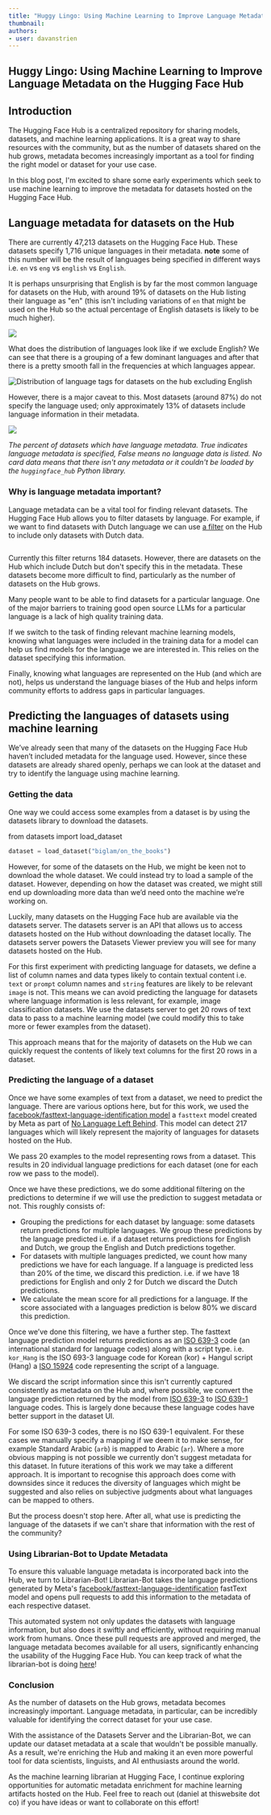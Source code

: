 ```yaml
---
title: "Huggy Lingo: Using Machine Learning to Improve Language Metadata on the Hugging Face Hub"
thumbnail: 
authors:
- user: davanstrien
---
```


## Huggy Lingo: Using Machine Learning to Improve Language Metadata on the Hugging Face Hub


<!-- {blog_metadata} -->
<!-- {authors} -->

## Introduction

The Hugging Face Hub is a centralized repository for sharing models, datasets, and machine learning applications. It is a great way to share resources with the community, but as the number of datasets shared on the hub grows, metadata becomes increasingly important as a tool for finding the right model or dataset for your use case.  

In this blog post, I'm excited to share some early experiments which seek to use machine learning to improve the metadata for datasets hosted on the Hugging Face Hub.

## Language metadata for datasets on the Hub

There are currently 47,213 datasets on the Hugging Face Hub. These datasets specify  1,716 unique languages in their metadata. **note** some of this number will be the result of languages being specified in different ways i.e. `en` vs `eng` vs `english` vs `English`. 

It is perhaps unsurprising that English is by far the most common language for datasets on the Hub, with around 19% of datasets on the Hub listing their language as "en" (this isn't including variations of `en` that might be used on the Hub so the actual percentage of English datasets is likely to be much higher).

![](https://d3e0luujhwn38u.cloudfront.net/resized/VK5SsjlOD8Rt1fpHr5fx9go18KUquikUq0ZrN4RbUCE/s:1200/plain/s3://typefully-user-uploads/img/original/47136/2e1ffabe-e428-48aa-902f-c2071bad51ad.png)

What does the distribution of languages look like if we exclude English? We can see that there is a grouping of a few dominant languages and after that there is a pretty smooth fall in the frequencies at which languages appear. 

![Distribution of language tags for datasets on the hub excluding English](https://d3e0luujhwn38u.cloudfront.net/resized/3G9nyXyW32NiZKHTo_AEfYp5AqgVFiE87vcpwIGTnT0/s:3200/plain/s3://typefully-user-uploads/img/original/47136/d5ed49ad-57f9-48c2-96ff-afd56c3dac0b.png) 

However, there is a major caveat to this. Most datasets (around 87%) do not specify the language used; only approximately 13% of datasets include language information in their metadata.


![](https://d3e0luujhwn38u.cloudfront.net/resized/WlLTLVoyddSCGehYiu4TD-K5SJ6NrqfSZJ6sVPLRKYE/s:1200/plain/s3://typefully-user-uploads/img/original/47136/c4259fa0-f96e-4f40-8148-3d7ab748e14f.png)

*The percent of datasets which have language metadata. True indicates language metadata is specified, False means no language data is listed. No card data means that there isn't any metadata or it couldn't be loaded by the `huggingface_hub` Python library.*


### Why is language metadata important?

Language metadata can be a vital tool for finding relevant datasets. The Hugging Face Hub allows you to filter datasets by language. For example, if we want to find datasets with Dutch language we can use [a filter](https://huggingface.co/datasets?language=language:nl&sort=trending) on the Hub to include only datasets with Dutch data. 

![]() <!--TODO add image-->

Currently this filter returns 184 datasets. However, there are datasets on the Hub which include Dutch but don't specify this in the metadata. These datasets become more difficult to find, particularly as the number of datasets on the Hub grows. 

Many people want to be able to find datasets for a particular language. One of the major barriers to training good open source LLMs for a particular language is a lack of high quality training data. 

If we switch to the task of finding relevant machine learning models, knowing what languages were included in the training data for a model can help us find models for the language we are interested in. This relies on the dataset specifying this information. 

Finally, knowing what languages are represented on the Hub (and which are not), helps us understand the language biases of the Hub and helps inform community efforts to address gaps in particular languages. 

## Predicting the languages of datasets using machine learning

We’ve already seen that many of the datasets on the Hugging Face Hub haven’t included metadata for the language used. However, since these datasets are already shared openly, perhaps we can look at the dataset and try to identify the language using machine learning.

### Getting the data 

One way we could access some examples from a dataset is by using the datasets library to download the datasets. 

from datasets import load_dataset

```python
dataset = load_dataset("biglam/on_the_books")
```

However, for some of the datasets on the Hub, we might be keen not to download the whole dataset. We could instead try to load a sample of the dataset. However, depending on how the dataset was created, we might still end up downloading more data than we’d need onto the machine we’re working on. 

Luckily, many datasets on the Hugging Face hub are available via the datasets server. The datasets server is an API that allows us to access datasets hosted on the Hub without downloading the dataset locally. The datasets server powers the Datasets Viewer preview you will see for many datasets hosted on the Hub. 

For this first experiment with predicting language for datasets, we define a list of column names and data types likely to contain textual content i.e. `text` or `prompt` column names and `string` features are likely to be relevant `image` is not. This means we can avoid predicting the language for datasets where language information is less relevant, for example, image classification datasets. We use the datasets server to get 20 rows of text data to pass to a machine learning model (we could modify this to take more or fewer examples from the dataset). 

This approach means that for the majority of datasets on the Hub we can quickly request the contents of likely text columns for the first 20 rows in a dataset. 


### Predicting the language of a dataset 

Once we have some examples of text from a dataset, we need to predict the language. There are various options here, but for this work, we used the [facebook/fasttext-language-identification model](https://huggingface.co/facebook/fasttext-language-identification) a `fasttext` model created by Meta as part of [No Language Left Behind](https://ai.facebook.com/research/no-language-left-behind/). This model can detect 217 languages which will likely represent the majority of languages for datasets hosted on the Hub. 

We pass 20 examples to the model representing rows from a dataset. This results in 20 individual language predictions for each dataset (one for each row we pass to the model).  

Once we have these predictions, we do some additional filtering on the predictions to determine if we will use the prediction to suggest metadata or not. This roughly consists of:

- Grouping the predictions for each dataset by language: some datasets return predictions for multiple languages. We group these predictions by the language predicted i.e. if a dataset returns predictions for English and Dutch, we group the English and Dutch predictions together. 
- For datasets with multiple languages predicted, we count how many predictions we have for each language. If a language is predicted less than 20% of the time, we discard this prediction. i.e. if we have 18 predictions for English and only 2 for Dutch we discard the Dutch predictions. 
- We calculate the mean score for all predictions for a language. If the score associated with a languages prediction is below 80% we discard this prediction. 

Once we’ve done this filtering, we have a further step. The fasttext language prediction model returns predictions as an [ISO 639-3](https://en.wikipedia.org/wiki/ISO_639-3) code (an international standard for language codes) along with a script type. i.e. `kor_Hang` is the ISO 693-3 language code for Korean (kor) + Hangul script (Hang) a [ISO 15924](https://en.wikipedia.org/wiki/ISO_15924) code representing the script of a language.

We discard the script information since this isn't currently captured consistently as metadata on the Hub and, where possible, we convert the language prediction returned by the model from [ISO 639-3](https://en.wikipedia.org/wiki/ISO_639-3) to [ISO 639-1](https://en.wikipedia.org/wiki/ISO_639-1) language codes. This is largely done because these language codes have better support in the dataset UI. 

For some ISO 639-3 codes, there is no ISO 639-1 equivalent. For these cases we manually specify a mapping if we deem it to make sense, for example Standard Arabic (`arb`) is mapped to Arabic (`ar`). Where a more obvious mapping is not possible we currently don't suggest metadata for this dataset. In future iterations of this work we may take a different approach. It is important to recognise this approach does come with downsides since it reduces the diversity of languages which might be suggested and also relies on subjective judgments about what languages can be mapped to others. 

But the process doesn't stop here. After all, what use is predicting the language of the datasets if we can't share that information with the rest of the community?

### Using Librarian-Bot to Update Metadata

To ensure this valuable language metadata is incorporated back into the Hub, we turn to Librarian-Bot! Librarian-Bot takes the language predictions generated by Meta's [facebook/fasttext-language-identification](https://huggingface.co/facebook/fasttext-language-identification) fastText model and opens pull requests to add this information to the metadata of each respective dataset. 


This automated system not only updates the datasets with language information, but also does it swiftly and efficiently, without requiring manual work from humans. Once these pull requests are approved and merged, the language metadata becomes available for all users, significantly enhancing the usability of the Hugging Face Hub. You can keep track of what the librarian-bot is doing [here](https://huggingface.co/librarian-bot/activity/community)! 

### Conclusion 

As the number of datasets on the Hub grows, metadata becomes increasingly important. Language metadata, in particular, can be incredibly valuable for identifying the correct dataset for your use case.

With the assistance of the Datasets Server and the Librarian-Bot, we can update our dataset metadata at a scale that wouldn't be possible manually. As a result, we're enriching the Hub and making it an even more powerful tool for data scientists, linguists, and AI enthusiasts around the world. 

As the machine learning librarian at Hugging Face, I continue exploring opportunities for automatic metadata enrichment for machine learning artifacts hosted on the Hub. Feel free to reach out (daniel at thiswebsite dot co) if you have ideas or want to collaborate on this effort! 

